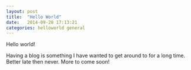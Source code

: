 ```yaml
---
layout: post
title:  "Hello World"
date:   2014-09-28 17:13:21
categories: helloworld general
---
```


Hello world!

Having a blog is something I have wanted to get around to for a long time. Better late then never. More to come soon!
